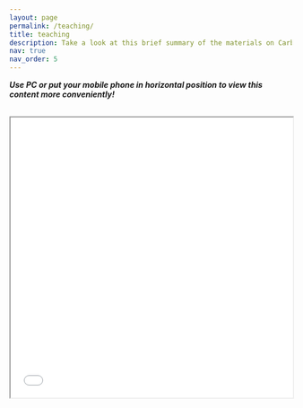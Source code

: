 ```yaml
---
layout: page
permalink: /teaching/
title: teaching
description: Take a look at this brief summary of the materials on Carbon Footprint that I teach at the University.
nav: true
nav_order: 5
---
```


<i><b>Use PC or put your mobile phone in horizontal position to view this content more conveniently!</b></i>

<br>

<iframe src="/assets/pdf/cf43.html#page=1&view=fitH&presentationMode=fullscreen" width="100%" height="500px"></iframe>
